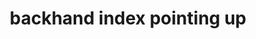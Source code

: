 ---
layout: smileys&emotion
title: backhand index pointing up
emoji: backhand_index_pointing_up
permalink: 👆.html
image: assets/img/3moji/backhand_index_pointing_up.png
---
